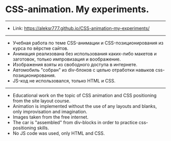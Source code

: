 # CSS-animation. My experiments.
 --------------
* Link: <https://aleksr777.github.io/CSS-animation-my-experiments/>
 --------------
* Учебная работа по теме CSS-анимации и CSS-позиционирования из курса по вёрстке сайтов.
* Анимация реализована без использования каких-либо макетов и заготовок, только импровизация и воображение.
* Изображения взяты из свободного доступа в интернете.
* Автомобиль "собран" из div-блоков с целью отработки навыков css-позиционирования.
* JS-код не использовался, только HTML и CSS.
 --------------
* Educational work on the topic of CSS animation and CSS positioning from the site layout course.
* Animation is implemented without the use of any layouts and blanks, only improvisation and imagination.
* Images taken from the free internet.
* The car is "assembled" from div-blocks in order to practice css-positioning skills.
* No JS code was used, only HTML and CSS.

